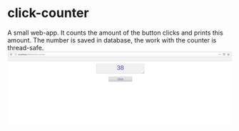 # click-counter
A small web-app. It counts the amount of the button clicks and prints this amount. The number is saved in database, the work with the counter is thread-safe.
<img src = "https://github.com/GeorgeGolikov/click-counter/blob/main/pic.png">

